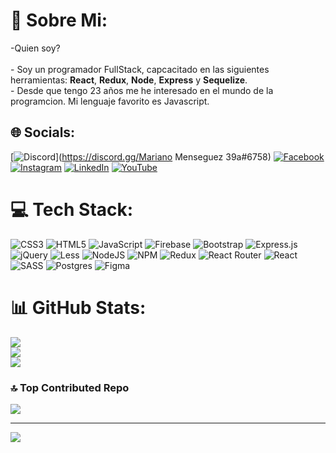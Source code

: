 # 💫 Sobre  Mi:
-Quien soy?<br><br>-  Soy un programador FullStack, capcacitado en las siguientes herramientas: **React**, **Redux**, **Node**, **Express** y **Sequelize**.<br>-  Desde que tengo 23 años me he interesado en el mundo de la programcion. Mi lenguaje favorito es Javascript.<br>


## 🌐 Socials:
[![Discord](https://img.shields.io/badge/Discord-%237289DA.svg?logo=discord&logoColor=white)](https://discord.gg/Mariano Menseguez 39a#6758) [![Facebook](https://img.shields.io/badge/Facebook-%231877F2.svg?logo=Facebook&logoColor=white)](https://facebook.com/https://www.facebook.com/marianomenseguez) [![Instagram](https://img.shields.io/badge/Instagram-%23E4405F.svg?logo=Instagram&logoColor=white)](https://instagram.com/https://www.instagram.com/menseguez.mariano/) [![LinkedIn](https://img.shields.io/badge/LinkedIn-%230077B5.svg?logo=linkedin&logoColor=white)](https://linkedin.com/in/https://www.linkedin.com/in/mariano-menseguez-6831a4190/) [![YouTube](https://img.shields.io/badge/YouTube-%23FF0000.svg?logo=YouTube&logoColor=white)](https://youtube.com/@@marianomenseguez6351) 

# 💻 Tech Stack:
![CSS3](https://img.shields.io/badge/css3-%231572B6.svg?style=for-the-badge&logo=css3&logoColor=white) ![HTML5](https://img.shields.io/badge/html5-%23E34F26.svg?style=for-the-badge&logo=html5&logoColor=white) ![JavaScript](https://img.shields.io/badge/javascript-%23323330.svg?style=for-the-badge&logo=javascript&logoColor=%23F7DF1E) ![Firebase](https://img.shields.io/badge/firebase-%23039BE5.svg?style=for-the-badge&logo=firebase) ![Bootstrap](https://img.shields.io/badge/bootstrap-%23563D7C.svg?style=for-the-badge&logo=bootstrap&logoColor=white) ![Express.js](https://img.shields.io/badge/express.js-%23404d59.svg?style=for-the-badge&logo=express&logoColor=%2361DAFB) ![jQuery](https://img.shields.io/badge/jquery-%230769AD.svg?style=for-the-badge&logo=jquery&logoColor=white) ![Less](https://img.shields.io/badge/less-2B4C80?style=for-the-badge&logo=less&logoColor=white) ![NodeJS](https://img.shields.io/badge/node.js-6DA55F?style=for-the-badge&logo=node.js&logoColor=white) ![NPM](https://img.shields.io/badge/NPM-%23000000.svg?style=for-the-badge&logo=npm&logoColor=white) ![Redux](https://img.shields.io/badge/redux-%23593d88.svg?style=for-the-badge&logo=redux&logoColor=white) ![React Router](https://img.shields.io/badge/React_Router-CA4245?style=for-the-badge&logo=react-router&logoColor=white) ![React](https://img.shields.io/badge/react-%2320232a.svg?style=for-the-badge&logo=react&logoColor=%2361DAFB) ![SASS](https://img.shields.io/badge/SASS-hotpink.svg?style=for-the-badge&logo=SASS&logoColor=white) ![Postgres](https://img.shields.io/badge/postgres-%23316192.svg?style=for-the-badge&logo=postgresql&logoColor=white) 	![Figma](https://img.shields.io/badge/figma-%23F24E1E.svg?style=for-the-badge&logo=figma&logoColor=white)
# 📊 GitHub Stats:
![](https://github-readme-stats.vercel.app/api?username=MarianoMenseguez&theme=dark&hide_border=false&include_all_commits=true&count_private=true)<br/>
![](https://github-readme-streak-stats.herokuapp.com/?user=MarianoMenseguez&theme=dark&hide_border=false)<br/>
![](https://github-readme-stats.vercel.app/api/top-langs/?username=MarianoMenseguez&theme=dark&hide_border=false&include_all_commits=true&count_private=true&layout=compact)

### 🔝 Top Contributed Repo
![](https://github-contributor-stats.vercel.app/api?username=MarianoMenseguez&limit=5&theme=dark&combine_all_yearly_contributions=true)

---
[![](https://visitcount.itsvg.in/api?id=MarianoMenseguez&icon=0&color=0)](https://visitcount.itsvg.in)

<!-- Proudly created with GPRM ( https://gprm.itsvg.in ) -->
